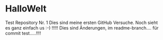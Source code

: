 # HalloWelt
Test Repository Nr. 1
Dies sind meine ersten GitHub Versuche. 
Noch sieht es ganz einfach us :-)
!!!!! Dies sind Änderungen, im readme-branch.... für commit test.....!!!!
